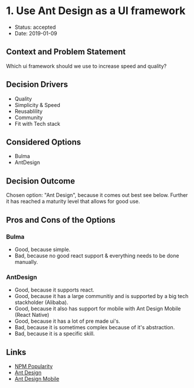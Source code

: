 # 1. Use Ant Design as a UI framework 

* Status: accepted
* Date: 2019-01-09

## Context and Problem Statement

Which ui framework should we use to increase speed and quality?

## Decision Drivers <!-- optional -->

* Quality
* Simplicity & Speed
* Reusablility
* Community
* Fit with Tech stack

## Considered Options

* Bulma
* AntDesign

## Decision Outcome

Chosen option: "Ant Design", because it comes out best see below. Further it has reached a maturity level that allows for good use. 

## Pros and Cons of the Options <!-- optional -->

### Bulma 

* Good, because simple. 
* Bad, because no good react support & everything needs to be done manually.

### AntDesign

* Good, because it supports react. 
* Good, because it has a large communitiy and is supported by a big tech stackholder (Alibaba).
* Good, because it also has support for mobile with Ant Design Mobile (React Native)
* Good, because it has a lot of pre made ui's. 
* Bad, because it is sometimes complex because of it's abstraction. 
* Bad, because it is a specific skill.

## Links <!-- optional -->

* [NPM Popularity](https://www.npmtrends.com/office-ui-fabric-react-vs-@blueprintjs/core-vs-antd-vs-bulma)
* [Ant Design](https://ant.design)
* [Ant Design Mobile](https://mobile.ant.design/docs/react/introduce)